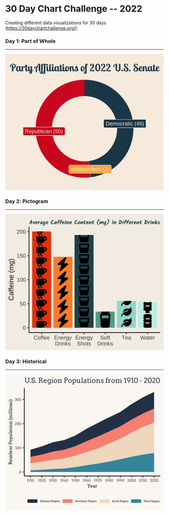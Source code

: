 # 30 Day Chart Challenge -- 2022
Creating different data visualizations for 30 days (https://30daychartchallenge.org/). 

### Day 1: Part of Whole 
***
![](https://github.com/hschmidt12/30DayChartChallenge-2022/blob/main/charts/day1_part-to-whole.jpeg?raw=true)

### Day 2: Pictogram
***
![](https://github.com/hschmidt12/30DayChartChallenge-2022/blob/main/charts/day2_pictogram.jpeg?raw=true)

### Day 3: Historical
***
![](https://github.com/hschmidt12/30DayChartChallenge-2022/blob/main/charts/day3_historical2.jpeg?raw=true)